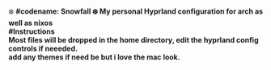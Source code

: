 :snowflake:  <b>#codename: Snowfall :snowflake:
My personal Hyprland configuration for arch as well as nixos<br />
#Instructions<br />
Most files will be dropped in the home directory, edit the hyprland config controls if neeeded.<br />
add any themes if need be but i love the mac look.<br />
